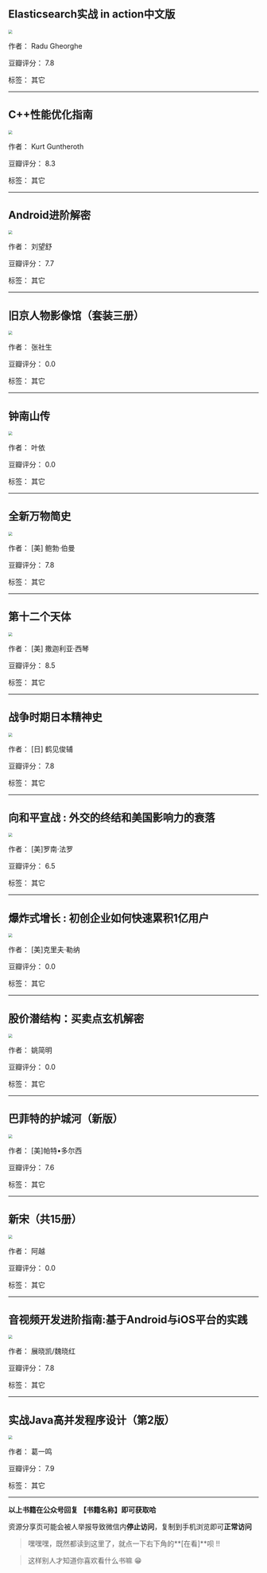 ## Elasticsearch实战 in action中文版

<img src="https://www.aibooks.cc/wp-content/uploads/2020/02/2020021104501832.jpg" style="zoom:50%;" />

作者： Radu Gheorghe

豆瓣评分：  7.8

标签： 其它


---

## C++性能优化指南

<img src="https://www.aibooks.cc/wp-content/uploads/2020/02/2020021104453270.jpg" style="zoom:50%;" />

作者： Kurt Guntheroth 

豆瓣评分：  8.3

标签： 其它


---

## Android进阶解密

<img src="https://www.aibooks.cc/wp-content/uploads/2020/02/202002110439551.jpg" style="zoom:50%;" />

作者： 刘望舒

豆瓣评分：  7.7

标签： 其它


---

## 旧京人物影像馆（套装三册）

<img src="https://www.aibooks.cc/wp-content/uploads/2020/02/2020021006030560.jpg" style="zoom:50%;" />

作者： 张社生

豆瓣评分：  0.0

标签： 其它


---

## 钟南山传

<img src="https://www.aibooks.cc/wp-content/uploads/2020/02/2020021006000983.jpeg" style="zoom:50%;" />

作者： 叶依

豆瓣评分：  0.0

标签： 其它


---

## 全新万物简史

<img src="https://www.aibooks.cc/wp-content/uploads/2020/02/2020021005535722.jpg" style="zoom:50%;" />

作者： [美] 鲍勃·伯曼

豆瓣评分：  7.8

标签： 其它


---

## 第十二个天体

<img src="https://www.aibooks.cc/wp-content/uploads/2020/02/202002100545127.jpg" style="zoom:50%;" />

作者： [美] 撒迦利亚·西琴

豆瓣评分：  8.5

标签： 其它


---

## 战争时期日本精神史

<img src="https://www.aibooks.cc/wp-content/uploads/2020/02/2020021005383281.jpg" style="zoom:50%;" />

作者： [日] 鹤见俊辅 

豆瓣评分：  7.8

标签： 其它


---

## 向和平宣战 : 外交的终结和美国影响力的衰落

<img src="https://www.aibooks.cc/wp-content/uploads/2020/02/2020021005305119.jpg" style="zoom:50%;" />

作者： [美]罗南·法罗

豆瓣评分：  6.5

标签： 其它


---

## 爆炸式增长 : 初创企业如何快速累积1亿用户

<img src="https://www.aibooks.cc/wp-content/uploads/2020/02/2020021005232636.jpg" style="zoom:50%;" />

作者： [美]克里夫·勒纳

豆瓣评分：  0.0

标签： 其它


---

## 股价潜结构：买卖点玄机解密

<img src="https://www.aibooks.cc/wp-content/uploads/2020/02/2020021005144295.jpg" style="zoom:50%;" />

作者： 姚简明

豆瓣评分：  0.0

标签： 其它


---

## 巴菲特的护城河（新版）

<img src="https://www.aibooks.cc/wp-content/uploads/2020/02/202002100504408.jpg" style="zoom:50%;" />

作者： [美]帕特•多尔西

豆瓣评分：  7.6

标签： 其它


---

## 新宋（共15册）

<img src="https://www.aibooks.cc/wp-content/uploads/2020/02/2020021004550859.jpg" style="zoom:50%;" />

作者： 阿越

豆瓣评分：  0.0

标签： 其它


---

## 音视频开发进阶指南:基于Android与iOS平台的实践

<img src="https://www.aibooks.cc/wp-content/uploads/2020/02/2020021004481624.jpg" style="zoom:50%;" />

作者： 展晓凯/魏晓红

豆瓣评分：  7.8

标签： 其它


---

## 实战Java高并发程序设计（第2版）

<img src="https://www.aibooks.cc/wp-content/uploads/2020/02/2020021004461843.jpg" style="zoom:50%;" />

作者： 葛一鸣

豆瓣评分：  7.9

标签： 其它


---


**以上书籍在公众号回复 【书籍名称】即可获取哈** 


资源分享页可能会被人举报导致微信内**停止访问**，复制到手机浏览即可**正常访问**


> 嘿嘿嘿，既然都读到这里了，就点一下右下角的**[在看]**呗 !!

> 

> 这样别人才知道你喜欢看什么书嘛 😁

